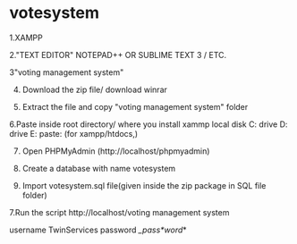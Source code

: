 # votesystem
1.XAMPP

2."TEXT EDITOR" NOTEPAD++ OR SUBLIME TEXT 3 / ETC.

3"voting management system"

4. Download the zip file/ download winrar

5. Extract the file and copy "voting management system" folder

6.Paste inside root directory/ where you install xammp local disk C: drive D: drive E: paste: (for xampp/htdocs,)

7. Open PHPMyAdmin (http://localhost/phpmyadmin)

8. Create a database with name votesystem

6. Import votesystem.sql file(given inside the zip package in SQL file folder)

7.Run the script http://localhost/voting management system

username  TwinServices
password  *_pass*_*word_*